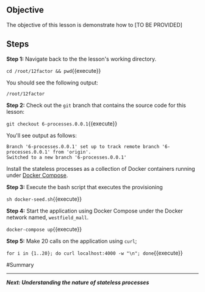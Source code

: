 ## Objective
The objective of this lesson is demonstrate how to [TO BE PROVIDED]

## Steps

**Step 1:** Navigate back to the the lesson's working directory.

`cd /root/12factor && pwd`{{execute}}

You should see the following output:

`/root/12factor`

**Step 2:** Check out the `git` branch that contains the source code for this lesson:

`git checkout 6-processes.0.0.1`{{execute}}

You'll see output as follows:

```
Branch '6-processes.0.0.1' set up to track remote branch '6-processes.0.0.1' from 'origin'.
Switched to a new branch '6-processes.0.0.1'

```

Install the stateless processes as a collection of Docker containers running under [Docker Compose](https://docs.docker.com/compose/).

**Step 3:** Execute the bash script that executes the provisioning

`sh docker-seed.sh`{{execute}}

**Step 4:** Start the application using Docker Compose under the Docker network named, `westfield_mall`.

`docker-compose up`{{execute}}

**Step 5:** Make 20 calls on the application using `curl`;

`for i in {1..20}; do curl localhost:4000 -w "\n"; done`{{execute}}

#Summary

---

***Next: Understanding the nature of stateless processes***